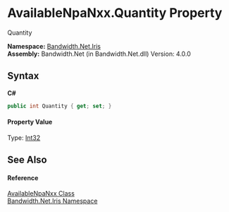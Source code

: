 ﻿# AvailableNpaNxx.Quantity Property 
 

Quantity

**Namespace:**&nbsp;<a href ="N_Bandwidth_Net_Iris.md">Bandwidth.Net.Iris</a><br />**Assembly:**&nbsp;Bandwidth.Net (in Bandwidth.Net.dll) Version: 4.0.0

## Syntax

**C#**<br />
``` C#
public int Quantity { get; set; }
```


#### Property Value
Type: <a href="http://msdn2.microsoft.com/en-us/library/td2s409d" target="_blank">Int32</a>

## See Also


#### Reference
<a href ="T_Bandwidth_Net_Iris_AvailableNpaNxx.md">AvailableNpaNxx Class</a><br /><a href ="N_Bandwidth_Net_Iris.md">Bandwidth.Net.Iris Namespace</a><br />